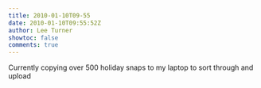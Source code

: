 ```yaml
---
title: 2010-01-10T09-55
date: 2010-01-10T09:55:52Z
author: Lee Turner
showtoc: false
comments: true
---
```


Currently copying over 500 holiday snaps to my laptop to sort through and upload

